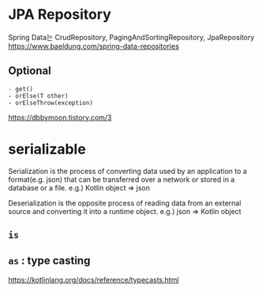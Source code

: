 # JPA Repository

Spring Data는 CrudRepository, PagingAndSortingRepository, JpaRepository
https://www.baeldung.com/spring-data-repositories


## Optional<T>
    - get()
    - orElse(T other)
    - orElseThrow(exception)
https://dbbymoon.tistory.com/3

# serializable

Serialization is the process of converting data used by an application to a format(e.g. json) that can be transferred over a network or stored in a database or a file.
    e.g.) Kotlin object => json

Deserialization is the opposite process of reading data from an external source and converting it into a runtime object. 
    e.g.) json => Kotlin object

## `is`
## `as` : type casting
https://kotlinlang.org/docs/reference/typecasts.html
